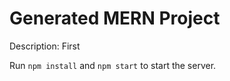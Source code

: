 # Generated MERN Project

Description: First

Run `npm install` and `npm start` to start the server.